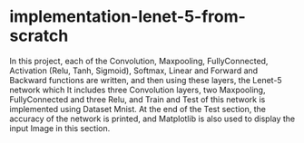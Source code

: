 # implementation-lenet-5-from-scratch

In this project, each of the Convolution, Maxpooling, FullyConnected, Activation (Relu, Tanh, Sigmoid), Softmax, Linear and Forward and Backward functions are written, and then using these layers, the Lenet-5 network which It includes three Convolution layers, two Maxpooling, FullyConnected and three Relu, and Train and Test of this network is implemented using Dataset Mnist. At the end of the Test section, the accuracy of the network is printed, and Matplotlib is also used to display the input Image in this section.
